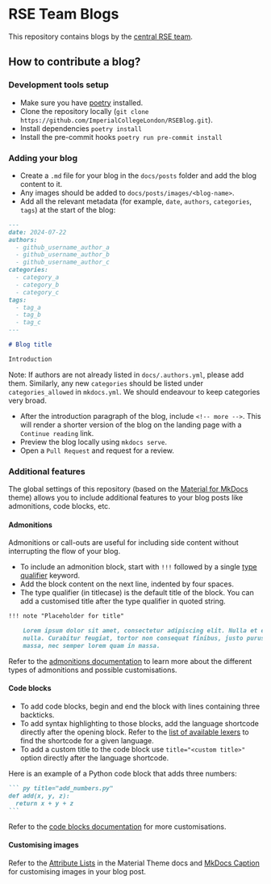# RSE Team Blogs

This repository contains blogs by the [central RSE team](https://www.imperial.ac.uk/admin-services/ict/self-service/research-support/rcs/service-offering/research-software-engineering/about-the-team/).

## How to contribute a blog?

### Development tools setup

- Make sure you have [poetry](https://python-poetry.org/docs/#installation) installed.
- Clone the repository locally (`git clone https://github.com/ImperialCollegeLondon/RSEBlog.git`).
- Install dependencies `poetry install`
- Install the pre-commit hooks `poetry run pre-commit install`

### Adding your blog

- Create a `.md` file for your blog in the `docs/posts` folder and add the blog content to it.
- Any images should be added to `docs/posts/images/<blog-name>`.
- Add all the relevant metadata (for example, `date`, `authors`, `categories`, `tags`) at the start of the blog:

``` markdown
---
date: 2024-07-22
authors:
  - github_username_author_a
  - github_username_author_b
  - github_username_author_c
categories:
  - category_a
  - category_b
  - category_c
tags:
  - tag_a
  - tag_b
  - tag_c
---

# Blog title

Introduction

```

Note: If authors are not already listed in `docs/.authors.yml`, please add them. Similarly, any new `categories` should be listed under `categories_allowed` in `mkdocs.yml`. We should endeavour to keep categories very broad.

- After the introduction paragraph of the blog, include `<!-- more -->`. This will render a shorter version of the blog on the landing page with a `Continue reading` link.
- Preview the blog locally using `mkdocs serve`.
- Open a `Pull Request` and request for a review.

### Additional features

The global settings of this repository (based on the [Material for MkDocs](https://squidfunk.github.io/mkdocs-material/) theme) allows you to include additional features to your blog posts like admonitions, code blocks, etc.

#### Admonitions

Admonitions or call-outs are useful for including side content without interrupting the flow of your blog.

- To include an admonition block, start with `!!!` followed by a single [type qualifier](https://squidfunk.github.io/mkdocs-material/reference/admonitions/#supported-types) keyword.
- Add the block content on the next line, indented by four spaces.
- The type qualifier (in titlecase) is the default title of the block. You can add a customised title after the type qualifier in quoted string.

```` markdown
!!! note "Placeholder for title"

    Lorem ipsum dolor sit amet, consectetur adipiscing elit. Nulla et euismod
    nulla. Curabitur feugiat, tortor non consequat finibus, justo purus auctor
    massa, nec semper lorem quam in massa.
````

Refer to the [admonitions documentation](https://squidfunk.github.io/mkdocs-material/reference/admonitions/) to learn more about the different types of admonitions and possible customisations.

#### Code blocks

- To add code blocks, begin and end the block with lines containing three backticks.
- To add syntax highlighting to those blocks, add the language shortcode directly after the opening block. Refer to the [list of available lexers](https://pygments.org/docs/lexers/) to find the shortcode for a given language.
- To add a custom title to the code block use `title="<custom title>"` option directly after the language shortcode.

Here is an example of a Python code block that adds three numbers:

```` markdown
``` py title="add_numbers.py"
def add(x, y, z):
  return x + y + z
```
````

Refer to the [code blocks documentation](https://squidfunk.github.io/mkdocs-material/reference/code-blocks/) for more customisations.

#### Customising images

Refer to the [Attribute Lists](https://squidfunk.github.io/mkdocs-material/setup/extensions/python-markdown/#attribute-lists) in the Material Theme docs and [MkDocs Caption](https://tobiasah.github.io/mkdocs-caption/) for customising images in your blog post.
